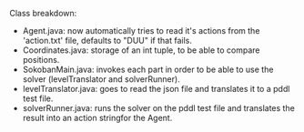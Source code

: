 Class breakdown:  

- Agent.java: now automatically tries to read it's actions from the 'action.txt' file, defaults to "DUU" if that fails.  
- Coordinates.java: storage of an int tuple, to be able to compare positions.  
- SokobanMain.java: invokes each part in order to be able to use the solver (levelTranslator and solverRunner).  
- levelTranslator.java: goes to read the json file and translates it to a pddl test file.   
- solverRunner.java: runs the solver on the pddl test file and translates the result into an action stringfor the Agent.  

